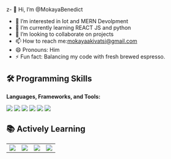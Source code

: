 z- 👋 Hi, I’m @MokayaBenedict
- 👀 I’m interested in Iot and MERN Devolpment 
- 🌱 I’m currently learning REACT JS and python
- 💞️ I’m looking to collaborate on projects
- 📫 How to reach me:mokayaakivatsi@gmail.com
- 😄 Pronouns: Him
- ⚡ Fun fact: Balancing my code with fresh brewed espresso.
## 🛠 Programming Skills  
**Languages, Frameworks, and Tools:**  


 ![](https://img.shields.io/badge/-JavaScript-black?style=for-the-badge&logo=javascript)
 ![](https://img.shields.io/badge/-React-black?style=for-the-badge&logo=react)
 ![](https://img.shields.io/badge/-Node.js-black?style=for-the-badge&logo=node.js)
 ![](https://img.shields.io/badge/-Git-black?style=for-the-badge&logo=git)
 ![](https://img.shields.io/badge/-GitHub-black?style=for-the-badge&logo=github)
 ![](https://img.shields.io/badge/-CSS3-black?style=for-the-badge&logo=css3)
## 📚 Actively Learning  

<table>
  <tr>
    <td><img src="https://img.shields.io/badge/-JavaScript-F7DF1E?style=flat&logo=javascript&logoColor=black"></td>
    <td><img src="https://img.shields.io/badge/-React-61DAFB?style=flat&logo=react&logoColor=black"></td>
    <td><img src="https://img.shields.io/badge/-C-A8B9CC?style=flat&logo=c&logoColor=white"></td>
    <td><img src="https://img.shields.io/badge/-Python-3776AB?style=flat&logo=python&logoColor=white"></td>
  </tr>
</table>
<!---
MokayaBenedict/MokayaBenedict is a ✨ special ✨ repository because its `README.md` (this file) appears on your GitHub profile.
You can click the Preview link to take a look at your changes.
--->
